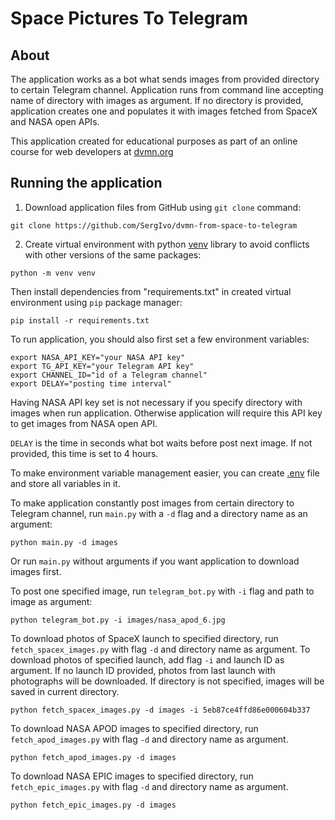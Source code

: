 # Space Pictures To Telegram

## About

The application works as a bot what sends images from provided directory to certain Telegram channel. Application runs from command line accepting name of directory with images as argument. If no directory is provided, application creates one and populates it with images fetched from SpaceX and NASA open APIs.

This application created for educational purposes as part of an online course for web developers at [dvmn.org](https://dvmn.org/)

## Running the application

1. Download application files from GitHub using `git clone` command:
```
git clone https://github.com/SergIvo/dvmn-from-space-to-telegram
```
2. Create virtual environment with python [venv](https://docs.python.org/3/library/venv.html) library to avoid conflicts with other versions of the same packages:
```
python -m venv venv
```
Then install dependencies from "requirements.txt" in created virtual environment using `pip` package manager:
```
pip install -r requirements.txt
```
To run application, you should also first set a few environment variables:
```
export NASA_API_KEY="your NASA API key"
export TG_API_KEY="your Telegram API key"
export CHANNEL_ID="id of a Telegram channel"
export DELAY="posting time interval"
```
Having NASA API key set is not necessary if you specify directory with images when run application. Otherwise application will require this API key to get images from NASA open API.

`DELAY` is the time in seconds what bot waits before post next image. If not provided, this time is set to 4 hours.

To make environment variable management easier, you can create [.env](https://pypi.org/project/python-dotenv/#getting-started) file and store all variables in it. 

To make application constantly post images from certain directory to Telegram channel, run `main.py` with a `-d` flag and a directory name as an argument:
```
python main.py -d images
```
Or run `main.py` without arguments if you want application to download images first.

To post one specified image, run `telegram_bot.py` with `-i` flag and path to image as argument:
```
python telegram_bot.py -i images/nasa_apod_6.jpg
```
To download photos of SpaceX launch to specified directory, run `fetch_spacex_images.py` with flag `-d` and directory name as argument. To download photos of specified launch, add flag `-i` and launch ID as argument. If no launch ID provided, photos from last launch with photographs will be downloaded. If directory is not specified, images will be saved in current directory.
```
python fetch_spacex_images.py -d images -i 5eb87ce4ffd86e000604b337
```
To download NASA APOD images to specified directory, run `fetch_apod_images.py` with flag `-d` and directory name as argument.
```
python fetch_apod_images.py -d images
```
To download NASA EPIC images to specified directory, run `fetch_epic_images.py` with flag `-d` and directory name as argument.
```
python fetch_epic_images.py -d images
```